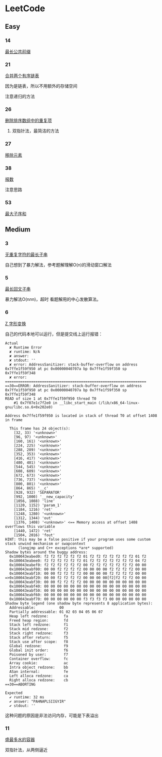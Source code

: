 # LeetCode

## Easy
### 14
[最长公共前缀](https://leetcode-cn.com/problems/longest-common-prefix/description/)

### 21
[合并两个有序链表](https://leetcode-cn.com/problems/merge-two-sorted-lists/)

因为是链表，所以不用额外的存储空间

注意递归的方法

### 26
[删除排序数组中的重复项](https://leetcode-cn.com/problems/remove-duplicates-from-sorted-array/)

1. 双指针法，最简洁的方法

### 27
[移除元素](https://leetcode-cn.com/problems/remove-element)

### 38
[报数](https://leetcode-cn.com/problems/count-and-say)

注意思路

### 53
[最大子序和](https://leetcode-cn.com/problems/maximum-subarray)

## Medium
### 3
[无重复字符的最长子串](https://leetcode-cn.com/problems/longest-substring-without-repeating-characters/description/)

自己想到了暴力解法，参考题解理解O(n)的滑动窗口解法

### 5
[最长回文子串](https://leetcode-cn.com/problems/longest-palindromic-substring)

暴力解法O(n*n*n)，超时
看题解用的中心发散算法。

### 6
[Z 字形变换](https://leetcode-cn.com/problems/zigzag-conversion/description/)

自己的代码本地可以运行，但是提交线上运行报错：
```shell
Actual
  ✘ Runtime Error
  ✘ runtime: N/A
  ✘ answer: 
  ✘ stdout: ''
  ✘ error: AddressSanitizer: stack-buffer-overflow on address 0x7ffe1f59f950 at pc 0x00000040707a bp 0x7ffe1f59f350 sp 0x7ffe1f59f348
  ✘ error: =================================================================
==30==ERROR: AddressSanitizer: stack-buffer-overflow on address 0x7ffe1f59f950 at pc 0x00000040707a bp 0x7ffe1f59f350 sp 0x7ffe1f59f348
READ of size 1 at 0x7ffe1f59f950 thread T0
    #1 0x7f07e1c7f2e0 in __libc_start_main (/lib/x86_64-linux-gnu/libc.so.6+0x202e0)

Address 0x7ffe1f59f950 is located in stack of thread T0 at offset 1408 in frame

  This frame has 24 object(s):
    [32, 33) '<unknown>'
    [96, 97) '<unknown>'
    [160, 161) '<unknown>'
    [224, 225) '<unknown>'
    [288, 289) '<unknown>'
    [352, 353) '<unknown>'
    [416, 417) '<unknown>'
    [480, 481) '<unknown>'
    [544, 545) '<unknown>'
    [608, 609) '<unknown>'
    [672, 673) '<unknown>'
    [736, 737) '<unknown>'
    [800, 801) '<unknown>'
    [864, 865) '__c'
    [928, 932) 'SEPARATOR'
    [992, 1000) '__new_capacity'
    [1056, 1088) 'line'
    [1120, 1152) 'param_1'
    [1184, 1216) 'ret'
    [1248, 1280) '<unknown>'
    [1312, 1344) 'out'
    [1376, 1408) '<unknown>' <== Memory access at offset 1408 overflows this variable
    [1440, 1472) 'ret'
    [1504, 2016) 'fout'
HINT: this may be a false positive if your program uses some custom stack unwind mechanism or swapcontext
      (longjmp and C++ exceptions *are* supported)
Shadow bytes around the buggy address:
  0x100043eabed0: f2 f2 f2 f2 f2 f2 01 f2 f2 f2 f2 f2 f2 f2 01 f2
  0x100043eabee0: f2 f2 f2 f2 f2 f2 01 f2 f2 f2 f2 f2 f2 f2 04 f2
  0x100043eabef0: f2 f2 f2 f2 f2 f2 00 f2 f2 f2 f2 f2 f2 f2 00 00
  0x100043eabf00: 00 00 f2 f2 f2 f2 00 00 00 00 f2 f2 f2 f2 00 00
  0x100043eabf10: 00 00 f2 f2 f2 f2 00 00 00 00 f2 f2 f2 f2 00 00
=>0x100043eabf20: 00 00 f2 f2 f2 f2 00 00 00 00[f2]f2 f2 f2 00 00
  0x100043eabf30: 00 00 f2 f2 f2 f2 00 00 00 00 00 00 00 00 00 00
  0x100043eabf40: 00 00 00 00 00 00 00 00 00 00 00 00 00 00 00 00
  0x100043eabf50: 00 00 00 00 00 00 00 00 00 00 00 00 00 00 00 00
  0x100043eabf60: 00 00 00 00 00 00 00 00 00 00 00 00 00 00 00 00
  0x100043eabf70: 00 00 00 00 00 00 f3 f3 f3 f3 00 00 00 00 00 00
Shadow byte legend (one shadow byte represents 8 application bytes):
  Addressable:           00
  Partially addressable: 01 02 03 04 05 06 07 
  Heap left redzone:       fa
  Freed heap region:       fd
  Stack left redzone:      f1
  Stack mid redzone:       f2
  Stack right redzone:     f3
  Stack after return:      f5
  Stack use after scope:   f8
  Global redzone:          f9
  Global init order:       f6
  Poisoned by user:        f7
  Container overflow:      fc
  Array cookie:            ac
  Intra object redzone:    bb
  ASan internal:           fe
  Left alloca redzone:     ca
  Right alloca redzone:    cb
==30==ABORTING

Expected
  ✔ runtime: 32 ms
  ✔ answer: "PAHNAPLSIIGYIR"
  ✔ stdout: ''
```
这种问题的原因是非法访问内存，可能是下表溢出

### 11
[盛最多水的容器](https://leetcode-cn.com/problems/container-with-most-water/description/)

双指针法，从两侧逼近